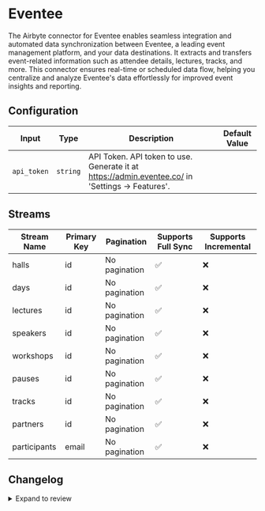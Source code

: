 # Eventee
The Airbyte connector for Eventee enables seamless integration and automated data synchronization between Eventee, a leading event management platform, and your data destinations. It extracts and transfers event-related information such as attendee details, lectures, tracks, and more. This connector ensures real-time or scheduled data flow, helping you centralize and analyze Eventee&#39;s data effortlessly for improved event insights and reporting.

## Configuration

| Input | Type | Description | Default Value |
|-------|------|-------------|---------------|
| `api_token` | `string` | API Token. API token to use. Generate it at https://admin.eventee.co/ in &#39;Settings -&gt; Features&#39;. |  |

## Streams
| Stream Name | Primary Key | Pagination | Supports Full Sync | Supports Incremental |
|-------------|-------------|------------|---------------------|----------------------|
| halls | id | No pagination | ✅ |  ❌  |
| days | id | No pagination | ✅ |  ❌  |
| lectures | id | No pagination | ✅ |  ❌  |
| speakers | id | No pagination | ✅ |  ❌  |
| workshops | id | No pagination | ✅ |  ❌  |
| pauses | id | No pagination | ✅ |  ❌  |
| tracks | id | No pagination | ✅ |  ❌  |
| partners | id | No pagination | ✅ |  ❌  |
| participants | email | No pagination | ✅ |  ❌  |

## Changelog

<details>
  <summary>Expand to review</summary>

| Version          | Date              | Pull Request | Subject        |
|------------------|-------------------|--------------|----------------|
| 0.0.16 | 2025-03-29 | [56510](https://github.com/airbytehq/airbyte/pull/56510) | Update dependencies |
| 0.0.15 | 2025-03-22 | [55986](https://github.com/airbytehq/airbyte/pull/55986) | Update dependencies |
| 0.0.14 | 2025-03-08 | [55302](https://github.com/airbytehq/airbyte/pull/55302) | Update dependencies |
| 0.0.13 | 2025-03-01 | [54934](https://github.com/airbytehq/airbyte/pull/54934) | Update dependencies |
| 0.0.12 | 2025-02-22 | [54377](https://github.com/airbytehq/airbyte/pull/54377) | Update dependencies |
| 0.0.11 | 2025-02-15 | [53780](https://github.com/airbytehq/airbyte/pull/53780) | Update dependencies |
| 0.0.10 | 2025-02-08 | [53313](https://github.com/airbytehq/airbyte/pull/53313) | Update dependencies |
| 0.0.9 | 2025-02-01 | [52842](https://github.com/airbytehq/airbyte/pull/52842) | Update dependencies |
| 0.0.8 | 2025-01-25 | [52360](https://github.com/airbytehq/airbyte/pull/52360) | Update dependencies |
| 0.0.7 | 2025-01-18 | [51646](https://github.com/airbytehq/airbyte/pull/51646) | Update dependencies |
| 0.0.6 | 2025-01-11 | [51077](https://github.com/airbytehq/airbyte/pull/51077) | Update dependencies |
| 0.0.5 | 2024-12-28 | [50554](https://github.com/airbytehq/airbyte/pull/50554) | Update dependencies |
| 0.0.4 | 2024-12-21 | [50009](https://github.com/airbytehq/airbyte/pull/50009) | Update dependencies |
| 0.0.3 | 2024-12-14 | [49470](https://github.com/airbytehq/airbyte/pull/49470) | Update dependencies |
| 0.0.2 | 2024-12-12 | [49191](https://github.com/airbytehq/airbyte/pull/49191) | Update dependencies |
| 0.0.1 | 2024-10-28 | | Initial release by [@parthiv11](https://github.com/parthiv11) via Connector Builder |

</details>
